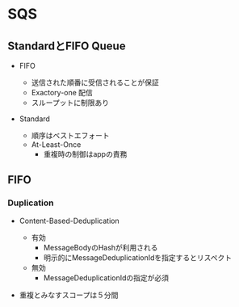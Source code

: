 # SQS

## StandardとFIFO Queue

* FIFO
  * 送信された順番に受信されることが保証
  * Exactory-one 配信
  * スループットに制限あり

* Standard
  * 順序はベストエフォート
  * At-Least-Once
    * 重複時の制御はappの責務


## FIFO

### Duplication

* Content-Based-Deduplication
  * 有効
    * MessageBodyのHashが利用される
    * 明示的にMessageDeduplicationIdを指定するとリスペクト
  * 無効
    * MessageDeduplicationIdの指定が必須

* 重複とみなすスコープは５分間
  
